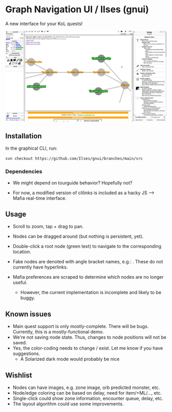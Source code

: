 # Graph Navigation UI / Ilses (gnui)
A new interface for your KoL quests!

![Screenshot](capture.png)

## Installation

In the graphical CLI, run:

`svn checkout https://github.com/Ilses/gnui/branches/main/src`

### Dependencies
- We might depend on tourguide behavior? Hopefully not?

- For now, a modified version of clilinks is included as a hacky JS --> Mafia real-time interface.

## Usage

- Scroll to zoom, tap + drag to pan.

- Nodes can be dragged around (but nothing is persistent, yet).

- Double-click a root node (green text) to navigate to the corresponding location.

- Fake nodes are denoted with angle bracket names, e.g.: <name>. These do not currently have hyperlinks.

- Mafia preferences are scraped to determine which nodes are no longer useful.
  - However, the current implementation is incomplete and likely to be buggy.

## Known issues
  - Main quest support is only mostly-complete. There will be bugs. Currently, this is a mostly-functional demo.
  - We're not saving node state. Thus, changes to node positions will not be saved.
  - Yes, the color-coding needs to change / exist. Let me know if you have suggestions.
    - A Solarized dark mode would probably be nice
  
## Wishlist
  - Nodes can have images, e.g. zone image, orb predicted monster, etc.
  - Node/edge coloring can be based on delay, need for item/+ML/..., etc.
  - Single-click could show zone information, encounter queue, delay, etc.
  - The layout algorithm could use some improvements.
